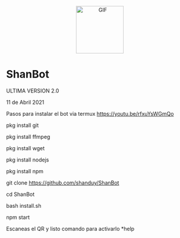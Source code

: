 <p align="center">
<img src="https://media.giphy.com/media/l44QvKoQuUD3xPZKg/giphy.gif" alt="GIF" width="128" height="128"/>
</p>










# ShanBot
ULTIMA VERSION 2.0

11 de Abril 2021

Pasos para instalar el bot via termux
https://youtu.be/rfxuYsWGmQo

pkg install git

pkg install ffmpeg

pkg install wget

pkg install nodejs

pkg install npm

git clone https://github.com/shanduy/ShanBot

cd ShanBot

bash install.sh

npm start

Escaneas el QR y listo comando para activarlo  *help

